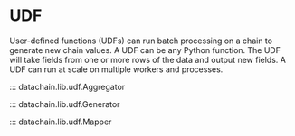 # UDF

User-defined functions (UDFs) can run batch processing on a chain to generate new chain
values. A UDF can be any Python function. The UDF will take fields from one or more rows
of the data and output new fields. A UDF can run at scale on multiple workers and
processes.

::: datachain.lib.udf.Aggregator

::: datachain.lib.udf.Generator

::: datachain.lib.udf.Mapper

